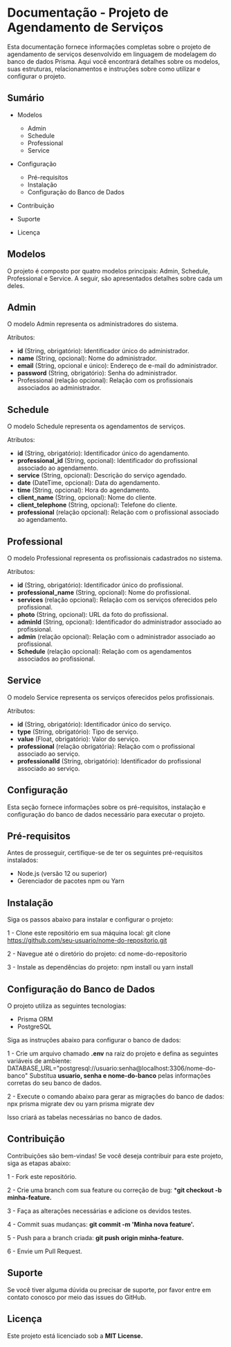 # Documentação - Projeto de Agendamento de Serviços

Esta documentação fornece informações completas sobre o projeto de agendamento de serviços desenvolvido em linguagem de modelagem do banco de dados Prisma. Aqui você encontrará detalhes sobre os modelos, suas estruturas, relacionamentos e instruções sobre como utilizar e configurar o projeto.

## Sumário
- Modelos
  - Admin
  - Schedule
  - Professional
  - Service
 
- Configuração
  - Pré-requisitos
  - Instalação
  - Configuração do Banco de Dados

- Contribuição
- Suporte
- Licença

## Modelos

O projeto é composto por quatro modelos principais: Admin, Schedule, Professional e Service. A seguir, são apresentados detalhes sobre cada um deles.

## Admin

O modelo Admin representa os administradores do sistema.

Atributos:

- **id** (String, obrigatório): Identificador único do administrador.
- **name** (String, opcional): Nome do administrador.
- **email** (String, opcional e único): Endereço de e-mail do administrador.
- **password** (String, obrigatório): Senha do administrador.
- Professional (relação opcional): Relação com os profissionais associados ao administrador.

## Schedule

O modelo Schedule representa os agendamentos de serviços.

Atributos:

- **id** (String, obrigatório): Identificador único do agendamento.
- **professional_id** (String, opcional): Identificador do profissional associado ao agendamento.
- **service** (String, opcional): Descrição do serviço agendado.
- **date** (DateTime, opcional): Data do agendamento.
- **time** (String, opcional): Hora do agendamento.
- **client_name** (String, opcional): Nome do cliente.
- **client_telephone** (String, opcional): Telefone do cliente.
- **professional** (relação opcional): Relação com o profissional associado ao agendamento.

## Professional

O modelo Professional representa os profissionais cadastrados no sistema.

Atributos:

- **id** (String, obrigatório): Identificador único do profissional.
- **professional_name** (String, opcional): Nome do profissional.
- **services** (relação opcional): Relação com os serviços oferecidos pelo profissional.
- **photo** (String, opcional): URL da foto do profissional.
- **adminId** (String, opcional): Identificador do administrador associado ao profissional.
- **admin** (relação opcional): Relação com o administrador associado ao profissional.
- **Schedule** (relação opcional): Relação com os agendamentos associados ao profissional.
 
## Service

O modelo Service representa os serviços oferecidos pelos profissionais.

Atributos:

- **id** (String, obrigatório): Identificador único do serviço.
- **type** (String, obrigatório): Tipo de serviço.
- **value** (Float, obrigatório): Valor do serviço.
- **professional** (relação obrigatória): Relação com o profissional associado ao serviço.
- **professionalId** (String, obrigatório): Identificador do profissional associado ao serviço.


## Configuração

Esta seção fornece informações sobre os pré-requisitos, instalação e configuração do banco de dados necessário para executar o projeto.

## Pré-requisitos

Antes de prosseguir, certifique-se de ter os seguintes pré-requisitos instalados:

- Node.js (versão 12 ou superior)
- Gerenciador de pacotes npm ou Yarn


## Instalação

Siga os passos abaixo para instalar e configurar o projeto:

1 - Clone este repositório em sua máquina local:
git clone https://github.com/seu-usuario/nome-do-repositorio.git

2 - Navegue até o diretório do projeto:
cd nome-do-repositorio

3 - Instale as dependências do projeto:
npm install
ou
yarn install

## Configuração do Banco de Dados

O projeto utiliza as seguintes tecnologias:

- Prisma ORM
- PostgreSQL

Siga as instruções abaixo para configurar o banco de dados:

1 - Crie um arquivo chamado **.env** na raiz do projeto e defina as seguintes variáveis de ambiente:
DATABASE_URL="postgresql://usuario:senha@localhost:3306/nome-do-banco"
Substitua **usuario, senha e nome-do-banco** pelas informações corretas do seu banco de dados.

2 - Execute o comando abaixo para gerar as migrações do banco de dados:
npx prisma migrate dev
ou
yarn prisma migrate dev

Isso criará as tabelas necessárias no banco de dados.

## Contribuição

Contribuições são bem-vindas! Se você deseja contribuir para este projeto, siga as etapas abaixo:

1 - Fork este repositório.

2 - Crie uma branch com sua feature ou correção de bug: ***git checkout -b minha-feature.**

3 - Faça as alterações necessárias e adicione os devidos testes.

4 - Commit suas mudanças: **git commit -m 'Minha nova feature'.**

5 - Push para a branch criada: **git push origin minha-feature.**

6 - Envie um Pull Request.

## Suporte

Se você tiver alguma dúvida ou precisar de suporte, por favor entre em contato conosco por meio das issues do GitHub.

## Licença

Este projeto está licenciado sob a **MIT License.**


